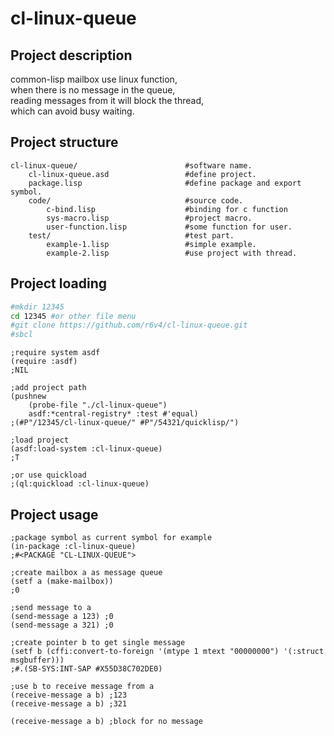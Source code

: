 # cl-linux-queue
## Project description
common-lisp mailbox use linux function,    
when there is no message in the queue,    
reading messages from it will block the thread,    
which can avoid busy waiting.
## Project structure
```text
cl-linux-queue/                        #software name.
    cl-linux-queue.asd                 #define project.
    package.lisp                       #define package and export symbol.
    code/                              #source code.
        c-bind.lisp                    #binding for c function
        sys-macro.lisp                 #project macro.
        user-function.lisp             #some function for user.
    test/                              #test part.
        example-1.lisp                 #simple example.
        example-2.lisp                 #use project with thread.
```
## Project loading
```bash
#mkdir 12345
cd 12345 #or other file menu
#git clone https://github.com/r6v4/cl-linux-queue.git
#sbcl
```
```common-lisp
;require system asdf
(require :asdf)
;NIL

;add project path
(pushnew
    (probe-file "./cl-linux-queue")
    asdf:*central-registry* :test #'equal)
;(#P"/12345/cl-linux-queue/" #P"/54321/quicklisp/")

;load project
(asdf:load-system :cl-linux-queue)
;T

;or use quickload
;(ql:quickload :cl-linux-queue)

```
## Project usage
```common-lisp
;package symbol as current symbol for example
(in-package :cl-linux-queue)
;#<PACKAGE "CL-LINUX-QUEUE">

;create mailbox a as message queue
(setf a (make-mailbox))
;0

;send message to a
(send-message a 123) ;0
(send-message a 321) ;0

;create pointer b to get single message 
(setf b (cffi:convert-to-foreign '(mtype 1 mtext "00000000") '(:struct msgbuffer)))
;#.(SB-SYS:INT-SAP #X55D38C702DE0)

;use b to receive message from a
(receive-message a b) ;123
(receive-message a b) ;321

(receive-message a b) ;block for no message
```

